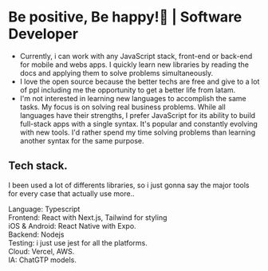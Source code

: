 
<h1 align="start" >Be positive, Be happy!🌱 | Software Developer </h1>

<ul>
  <li>Currently, i can work with any JavaScript stack, front-end or back-end for mobile and webs apps. I quickly learn new libraries by reading the docs and applying them to solve problems simultaneously.</li>
  <li>I love the open source because the better techs are free and give to a lot of ppl including me the opportunity to get a better life from latam.
</li>
  </li>
  <li>
 I'm not interested in learning new languages to accomplish the same tasks. My focus is on solving real business problems. While all languages have their strengths, I prefer JavaScript for its ability to build full-stack apps with a single syntax. It's popular and constantly evolving with new tools. I'd rather spend my time solving problems than learning another syntax for the same purpose.
</li>
</ul>

<h2>Tech stack.</h2>

 I been used a lot of differents libraries, so i just gonna say the major tools for every case that actually use more..

 Language: Typescript 
 <br/>
 Frontend: React with Next.js, Tailwind for styling
<br/>
 iOS & Android: React Native with Expo.
<br/>
 Backend: Nodejs
<br/>
 Testing:  i just use jest for all the platforms.
<br/>
 Cloud: Vercel, AWS.
<br/>
 IA: ChatGTP models.

 
